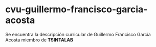 # cvu-guillermo-francisco-garcia-acosta
Se encuentra la descripción curricular de Guillermo Francisco García Acosta miembro de **TSINTALAB**

